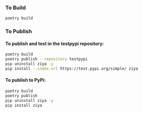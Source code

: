 ### To Build 

```bash
poetry build
```
### To Publish
#### To publish and test in the testpypi repository:
```bash
poetry build
poetry publish --repository testpypi
pip uninstall ziya -y
pip install --index-url https://test.pypi.org/simple/ ziya
```
#### To publish to PyPi:
```bash
poetry build
poetry publish
pip uninstall ziya -y
pip install ziya
```